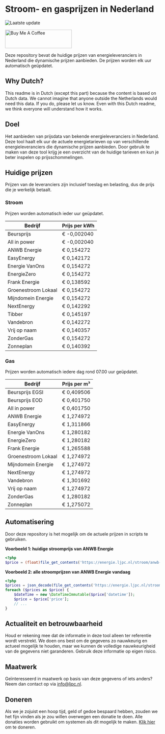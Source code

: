 # Stroom- en gasprijzen in Nederland

![Laatste update](https://img.shields.io/badge/laatste%20update-2025--03--06%2013%3A00%20CET-brightgreen)

<a href="https://www.buymeacoffee.com/Lars-" target="_blank"><img src="https://cdn.buymeacoffee.com/buttons/v2/default-orange.png" alt="Buy Me A Coffee" height="60" style="height: 60px !important;width: 217px !important;" ></a>

Deze repository bevat de huidige prijzen van energieleveranciers in Nederland die dynamische prijzen aanbieden. De prijzen worden elk uur automatisch geüpdatet.

## Why Dutch?

This readme is in Dutch (except this part) because the content is based on Dutch data. We cannot imagine that anyone outside the Netherlands would need this data. If you do, please let us know. Even with this Dutch readme, we think
everyone will understand how it works.

## Doel

Het aanbieden van prijsdata van bekende energieleveranciers in Nederland. Deze tool haalt elk uur de actuele energietarieven op van verschillende energieleveranciers die dynamische prijzen aanbieden. Door gebruik te maken van deze tool
krijg je een overzicht van de huidige tarieven en kun je beter inspelen op prijsschommelingen.

## Huidige prijzen

Prijzen van de leveranciers zijn inclusief toeslag en belasting, dus de prijs die je werkelijk betaalt.

### Stroom

Prijzen worden automatisch ieder uur geüpdatet.

 Bedrijf | Prijs per kWh 
---------|---------------
Beursprijs | € -0,002040
All in power | € -0,002040
ANWB Energie | € 0,154272
EasyEnergy | € 0,142172
Energie VanOns | € 0,154272
EnergieZero | € 0,154272
Frank Energie | € 0,138592
Groenestroom Lokaal | € 0,154272
Mijndomein Energie | € 0,154272
NextEnergy | € 0,142292
Tibber | € 0,145197
Vandebron | € 0,142272
Vrij op naam | € 0,140357
ZonderGas | € 0,154272
Zonneplan | € 0,140392


### Gas

Prijzen worden automatisch iedere dag rond 07.00 uur geüpdatet.

 Bedrijf | Prijs per m³ 
---------|--------------
Beursprijs EGSI | € 0,409506
Beursprijs EOD | € 0,401750
All in power | € 0,401750
ANWB Energie | € 1,274972
EasyEnergy | € 1,311866
Energie VanOns | € 1,280182
EnergieZero | € 1,280182
Frank Energie | € 1,265588
Groenestroom Lokaal | € 1,274972
Mijndomein Energie | € 1,274972
NextEnergy | € 1,274972
Vandebron | € 1,301692
Vrij op naam | € 1,274972
ZonderGas | € 1,280182
Zonneplan | € 1,275072


## Automatisering

Door deze repository is het mogelijk om de actuele prijzen in scripts te gebruiken.

**Voorbeeld 1: huidige stroomprijs van ANWB Energie**

```php
<?php
$price = (float)file_get_contents('https://energie.ljpc.nl/stroom/anwb-energie-nu.txt');

```

**Voorbeeld 2: alle stroomprijzen van ANWB Energie vandaag**

```php
<?php
$prices = json_decode(file_get_contents('https://energie.ljpc.nl/stroom/all-in-power-vandaag.json'),true);
foreach ($prices as $price) {
    $dateTime = new \DateTimeImmutable($price['datetime']);
    $price = $price['price'];
    // ...
}
```

## Actualiteit en betrouwbaarheid

Houd er rekening mee dat de informatie in deze tool alleen ter referentie wordt verstrekt. We doen ons best om de gegevens zo nauwkeurig en actueel mogelijk te houden, maar we kunnen de volledige nauwkeurigheid van de gegevens niet
garanderen. Gebruik deze informatie op eigen risico.

## Maatwerk

Geïnteresseerd in maatwerk op basis van deze gegevens of iets anders? Neem dan contact op
via [info@ljpc.nl](mailto:info@ljpc.nl?subject=Energie%20prijzen).

## Doneren

Als we je zojuist een hoop tijd, geld of gedoe bespaard hebben, zouden we het fijn vinden als je zou willen overwegen een
donatie te doen. Alle donaties worden gebruikt om systemen als dit mogelijk te
maken. [Klik hier](https://www.buymeacoffee.com/Lars-) om te doneren.
